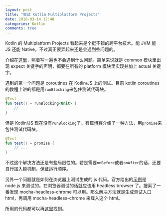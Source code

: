 ```yaml
---
layout: post
title: "尝试 Kotlin Multiplatform Projects"
date: 2018-03-14 12:48
categories: Kotlin
comments: true
---
```


Kotlin 的 Multiplatform Projects 看起来是个挺不错的跨平台技术。能 JVM 能 JS 还能 Native。不过真正要弄起来还是会遇到些问题的。

介绍在[这里](https://kotlinlang.org/docs/reference/multiplatform.html)，照着写一遍也不会遇到什么问题。简单来说就是 common 模块里出现 expect 关键字的声明，都要在所有的 platform 模块里实现并加上 actual 关键字。

遇到的第一个问题是 coroutines 在 Kotlin/JS 上的测试。目前 kotlin coroutines 的教程上讲的都是用`runBlocking`来包住测试代码块。

```kotlin
@Test
fun test() = runBlocking<Unit> {
    // ...
}
```

但是 Kotlin/JS 现在没有`runBlocking`了。有篇[博客](https://blog.kotlin-academy.com/testing-common-modules-66b39d641617)介绍了一种方法，用`promise`来包住测试代码块。

```kotlin
@Test
fun test() = promise {
    // ...
}
```

不过这个解决方法还是有些局限性的。若是需要`onBefore`或者`onAfter`的话，还要自行加入锁机制，保证运行顺序。

另外一个问题就是如何在浏览器上测试生成的 js 代码。官方给出的[示例](https://github.com/JetBrains/kotlin-examples/tree/master/gradle/js-tests)是 node.js 来测试的。在浏览器测试的话就应该用 headless browser 了。搜索了一番发现 mocha-headless-chrome 可以用。那么解决方法就是生成测试入口 html，再调用 mocha-headless-chrome 来载入这个 html。

所用的代码都可以再[这里](https://github.com/ehviewer-team/ehviewer-core)找到。
